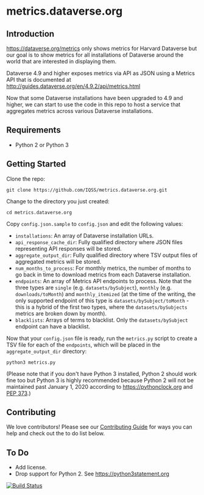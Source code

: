 # metrics.dataverse.org

## Introduction

https://dataverse.org/metrics only shows metrics for Harvard Dataverse but our goal is to show metrics for all installations of Dataverse around the world that are interested in displaying them.

Dataverse 4.9 and higher exposes metrics via API as JSON using a Metrics API that is documented at http://guides.dataverse.org/en/4.9.2/api/metrics.html

Now that some Dataverse installations have been upgraded to 4.9 and higher, we can start to use the code in this repo to host a service that aggregates metrics across various Dataverse installations.

## Requirements

- Python 2 or Python 3

## Getting Started

Clone the repo:

    git clone https://github.com/IQSS/metrics.dataverse.org.git

Change to the directory you just created:

    cd metrics.dataverse.org

Copy `config.json.sample` to `config.json` and edit the following values:

- `installations`: An array of Dataverse installation URLs.
- `api_response_cache_dir`: Fully qualified directory where JSON files representing API responses will be stored.
- `aggregate_output_dir`: Fully qualified directory where TSV output files of aggregated metrics will be stored.
- `num_months_to_process`: For monthly metrics, the number of months to go back in time to download metrics from each Dataverse installation.
- `endpoints`: An array of Metrics API endpoints to process. Note that the three types are `single` (e.g. `datasets/bySubject`), `monthly` (e.g. `downloads/toMonth`) and `monthly_itemized` (at the time of the writing, the only supported endpoint of this type is `datasets/bySubject/toMonth` - this is a hybrid of the first two types, where the `datasets/bySubjects` metrics are broken down by month). 
- `blacklists`: Arrays of terms to blacklist. Only the `datasets/bySubject` endpoint can have a blacklist.

Now that your `config.json` file is ready, run the `metrics.py` script to create a TSV file for each of the `endpoints`, which will be placed in the `aggregate_output_dir` directory:

    python3 metrics.py

(Please note that if you don't have Python 3 installed, Python 2 should work fine too but Python 3 is highly recommended because Python 2 will not be maintained past January 1, 2020 according to https://pythonclock.org and [PEP 373][].)

## Contributing

We love contributors! Please see our [Contributing Guide][] for ways you can help and check out the to do list below.

## To Do

- Add license.
- Drop support for Python 2. See https://python3statement.org

[![Build Status](https://travis-ci.org/IQSS/metrics.dataverse.org.svg?branch=master)](https://travis-ci.org/IQSS/metrics.dataverse.org)

[Contributing Guide]: CONTRIBUTING.md
[PEP 373]: https://www.python.org/dev/peps/pep-0373/

